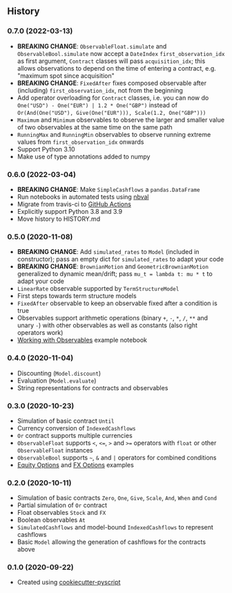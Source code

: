 ## History

### 0.7.0 (2022-03-13)
* **BREAKING CHANGE**: `ObservableFloat.simulate` and `ObservableBool.simulate` now accept a `DateIndex` `first_observation_idx` as first argument, `Contract` classes will pass `acquisition_idx`; this allows observations to depend on the time of entering a contract, e.g. "maximum spot since acquisition"
* **BREAKING CHANGE**: `FixedAfter` fixes composed observable after (including) `first_observation_idx`, not from the beginning
* Add operator overloading for `Contract` classes, i.e. you can now do `One("USD") - One("EUR") | 1.2 * One("GBP")` instead of `Or(And(One("USD"), Give(One("EUR"))), Scale(1.2, One("GBP")))`
* `Maximum` and `Minimum` observables to observe the larger and smaller value of two observables at the same time on the same path
* `RunningMax` and `RunningMin` observables to observe running extreme values from `first_observation_idx` onwards
* Support Python 3.10
* Make use of type annotations added to numpy

### 0.6.0 (2022-03-04)

* **BREAKING CHANGE**: Make `SimpleCashflows` a `pandas.DataFrame`
* Run notebooks in automated tests using [nbval](https://github.com/computationalmodelling/nbval)
* Migrate from travis-ci to [GitHub Actions](https://github.com/luphord/monte-carlo-contracts/actions)
* Explicitly support Python 3.8 and 3.9
* Move history to HISTORY.md

### 0.5.0 (2020-11-08)

* **BREAKING CHANGE**: Add `simulated_rates` to `Model` (included in constructor);
  pass an empty dict for `simulated_rates` to adapt your code
* **BREAKING CHANGE**: `BrownianMotion` and `GeometricBrownianMotion` generalized to
  dynamic mean/drift; pass `mu_t = lambda t: mu * t` to adapt your code
* `LinearRate` observable supported by `TermStructureModel`
* First steps towards term structure models
* `FixedAfter` observable to keep an observable fixed after a condition is true
* Observables support arithmetic operations (binary `+`, `-`, `*`, `/`, `**` and unary `-`)
  with other observables as well as constants (also right operators work)
* [Working with Observables](examples/Observables.ipynb) example notebook

### 0.4.0 (2020-11-04)

* Discounting (`Model.discount`)
* Evaluation (`Model.evaluate`)
* String representations for contracts and observables

### 0.3.0 (2020-10-23)
* Simulation of basic contract `Until`
* Currency conversion of `IndexedCashflows`
* `Or` contract supports multiple currencies
* `ObservableFloat` supports `<`, `<=`, `>` and `>=` operators with `float` or other `ObservableFloat` instances
* `ObservableBool` supports `~`, `&` and `|` operators for combined conditions
* [Equity Options](examples/Equity%20Options.ipynb) and [FX Options](examples/FX%20Options.ipynb) examples

### 0.2.0 (2020-10-11)
* Simulation of basic contracts `Zero`, `One`, `Give`, `Scale`, `And`, `When` and `Cond`
* Partial simulation of `Or` contract
* Float observables `Stock` and `FX`
* Boolean observables `At`
* `SimulatedCashflows` and model-bound `IndexedCashflows` to represent cashflows
* Basic `Model` allowing the generation of cashflows for the contracts above

### 0.1.0 (2020-09-22)
* Created using [cookiecutter-pyscript](https://github.com/luphord/cookiecutter-pyscript)